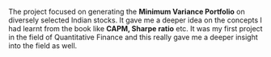 The project focused on generating the **Minimum Variance Portfolio** on diversely selected Indian stocks. It gave me a deeper idea on the concepts I had learnt from the book like **CAPM, Sharpe ratio** etc. It was my first project in the field of Quantitative Finance and this really gave me a deeper insight into the field as well.
